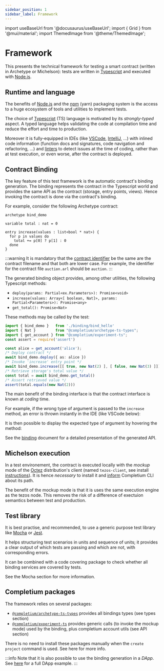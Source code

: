```yaml
---
sidebar_position: 1
sidebar_label: Framework
---
```

import useBaseUrl from '@docusaurus/useBaseUrl';
import { Grid } from '@mui/material';
import ThemedImage from '@theme/ThemedImage';

# Framework

This presents the technical framework for testing a smart contract (written in Archetype or Michelson): tests are written in [Typescript](https://www.typescriptlang.org/) and executed with [Node.js](https://nodejs.org/en/).

## Runtime and language

The benefits of [Node.js](https://nodejs.org/en/) and the [npm](https://www.npmjs.com/) (yarn) packaging system is the access to a huge ecosystem of tools and utilities to implement tests.

The choice of [Typescript](https://www.typescriptlang.org/) (TS) language is motivated by its *strongly-typed* aspect. A typed language helps validating the code at compilation time and reduce the effort and time to production.

Moreover it is fully-equipped in IDEs (like [VSCode](https://code.visualstudio.com/), [IntelliJ](https://www.jetbrains.com/help/idea/typescript-support.html), ...) with inlined code information (function docs and signatures, code navigation and refactoring, ...) and [linters](https://www.testim.io/blog/what-is-a-linter-heres-a-definition-and-quick-start-guide/) to detect issues at the time of coding, rather than at test execution, or even worse, after the contract is deployed.

## Contract Binding

The key feature of this test framework is the automatic contract's binding generation. The binding represents the contract in the Typescript world and provides the same API as the contract (storage, entry points, views). Hence invoking the contract is done via the contract's binding.

For example, consider the following Archetype contract:

```archetype title="bind_demo.arl"
archetype bind_demo

variable total : nat = 0

entry increase(values : list<bool * nat>) {
  for p in values do
    total += p[0] ? p[1] : 0
  done
}
```

:::warning
It is mandatory that the [contract identifier](/docs/reference/declarations/contract) be the same are the contract filename and that both are lower case. For example, the identifier for the contract file `auction.arl` should be `auction`.
:::

The generated binding object provides, among other utilities, the following Typescript methods:
* `deploy(params: Partial<ex.Parameters>): Promise<void>`
* `increase(values: Array<[ boolean, Nat]>, params: Partial<Parameters>): Promise<any>`
* `get_total(): Promise<Nat>`

These methods may be called by the test:
```ts title="test.ts"
import { bind_demo }   from './binding/bind_hello'
import { Nat }         from "@completium/archetype-ts-types";
import { get_account } from "@completium/experiment-ts";
const assert = require('assert')

const alice = get_account('alice');
/* Deploy contract */
await bind_demo.deploy({ as: alice })
/* Invoke 'increase' entry point */
await bind_demo.increase([[ true, new Nat(2) ], [ false, new Nat(3) ]])
/* Retrieve storage's total value */
const total = await bind_demo.get_total()
/* Assert retrieved value */
assert(total.equals(new Nat(2)))
```

The main benefit of the binding interface is that the contract interface is known at *coding* time.

For example, if the wrong type of argument is passed to the `increase` method, an error is thrown instantly in the IDE (like VSCode below):

<Grid container>
<Grid item md={10} xs={12}>
<ThemedImage
  alt="Buld DApp"
  width="100%"
  sources={{
    light: useBaseUrl('img/binding/bind1_light.png'),
    dark: useBaseUrl('img/binding/bind1.png'),
  }}
/>
</Grid>
</Grid>

It is then possible to display the expected type of argument by hovering the method:

<Grid container>
<Grid item md={11} xs={12}>
<ThemedImage
  alt="Buld DApp"
  width="100%"
  sources={{
    light: useBaseUrl('img/binding/bind2_light.png'),
    dark: useBaseUrl('img/binding/bind2.png'),
  }}
/>
</Grid>
</Grid>

See the [binding](/docs/tests/binding) document for a detailed presentation of the generated API.

## Michelson execution

In a test environement, the contract is executed locally with the *mockup* mode of the [Octez](https://research-development.nomadic-labs.com/announcing-octez.html) distribution's client (named `tezos-client`, see install [instructions](https://assets.tqtezos.com/docs/setup/1-tezos-client/)). It is hence *necessary* to install it and [inform](/docs/cli/network#mockup-init) Completium CLI about its path.

The benefit of the mockup mode is that it is uses the same execution engine as the tezos node. This removes the risk of a difference of exectuion semantics between test and production.

## Test library

It is best practise, and recommended, to use a generic purpose test library like [Mocha](https://mochajs.org/) or [Jest](https://jestjs.io/).

It helps structuring test scenarios in units and sequence of units; it provides a clear output of which tests are passing and which are not, with corresponding errors.

It can be combined with a code covering package to check whether all binding services are covered by tests.

See the Mocha section for more information.

## Completium packages

The framework relies on several packages:

* [`@completium/archetype-ts-types`](https://www.npmjs.com/package/@completium/archetype-ts-types) provides all bindings types (see types section)
* [`@completium/experiment-ts`](https://www.npmjs.com/package/@completium/experiment-ts) provides generic calls (to invoke the mockup mode) used by the binding, plus completium account utils (see API section)

There is no need to install these packages manually when the `create project` command is used. See here for more info.

:::info
Note that it is also possible to use the binding generation in a *DApp*. See [here](http://localhost:3000/docs/dapps/example/) for a full DApp example.
:::
